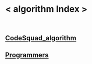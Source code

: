 # < algorithm Index >
<br>

## [CodeSquad_algorithm](https://github.com/Rachel4858/algorithm/tree/master/CodeSquad_algorithm)
## [Programmers]()